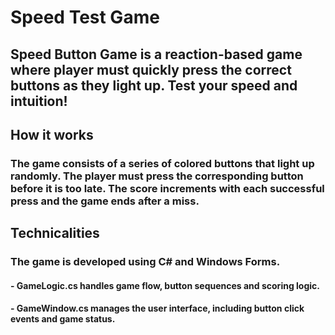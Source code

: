 # Speed Test Game

## Speed Button Game is a reaction-based game where player must quickly press the correct buttons as they light up. Test your speed and intuition!

## How it works
### The game consists of a series of colored buttons that light up randomly. The player must press the corresponding button before it is too late. The score increments with each successful press and the game ends after a miss.

## Technicalities
### The game is developed using C# and Windows Forms.
#### - GameLogic.cs handles game flow, button sequences and scoring logic.
#### - GameWindow.cs manages the user interface, including button click events and game status.
#### 
